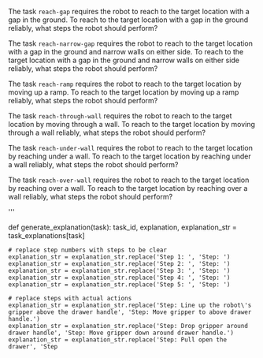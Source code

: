 

The task `reach-gap` requires the robot to reach to the target location with a gap in the ground.
To reach to the target location with a gap in the ground reliably, what steps the robot should perform?

The task `reach-narrow-gap` requires the robot to reach to the target location with a gap in the ground and narrow walls on either side.
To reach to the target location with a gap in the ground and narrow walls on either side reliably, what steps the robot should perform?

The task `reach-ramp` requires the robot to reach to the target location by moving up a ramp.
To reach to the target location by moving up a ramp reliably, what steps the robot should perform?

The task `reach-through-wall` requires the robot to reach to the target location by moving through a wall.
To reach to the target location by moving through a wall reliably, what steps the robot should perform?

The task `reach-under-wall` requires the robot to reach to the target location by reaching under a wall.
To reach to the target location by reaching under a wall reliably, what steps the robot should perform?

The task `reach-over-wall` requires the robot to reach to the target location by reaching over a wall.
To reach to the target location by reaching over a wall reliably, what steps the robot should perform?


'''


def generate_explanation(task):
    task_id, explanation, explanation_str = task_explanations[task]

    # replace step numbers with steps to be clear
    explanation_str = explanation_str.replace('Step 1: ', 'Step: ')
    explanation_str = explanation_str.replace('Step 2: ', 'Step: ')
    explanation_str = explanation_str.replace('Step 3: ', 'Step: ')
    explanation_str = explanation_str.replace('Step 4: ', 'Step: ')
    explanation_str = explanation_str.replace('Step 5: ', 'Step: ')

    # replace steps with actual actions
    explanation_str = explanation_str.replace('Step: Line up the robot\'s gripper above the drawer handle', 'Step: Move gripper to above drawer handle.')
    explanation_str = explanation_str.replace('Step: Drop gripper around drawer handle', 'Step: Move gripper down around drawer handle.')
    explanation_str = explanation_str.replace('Step: Pull open the drawer', 'Step